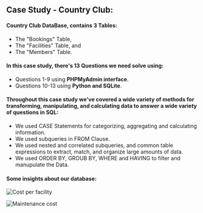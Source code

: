 ## Case Study - Country Club:

#### Country Club DataBase, contains 3 Tables: 
   * The "Bookings" Table,
   * The "Facilities" Table, and
   * The "Members" Table.
   
#### In this case study, there's 13 Questions we need solve using: 
   * Questions 1-9 using **PHPMyAdmin interface**.
   * Questions 10-13 using **Python and SQLite**.
   
#### Throughout this case study we've covered a wide variety of methods for transforming, manipulating, and calculating data to answer a wide variety of questions in SQL: 
   * We used CASE Statements for categorizing, aggregating and calculating information.
   * We used subqueries in FROM Clause.
   * We used nested and correlated subqueries, and common table expressions to extract, match, and organize large amounts of data.
   * We used ORDER BY, GROUB BY, WHERE and HAVING to filter and manupulate the Data.
   
#### Some insights about our database:

![Cost per facility](https://user-images.githubusercontent.com/67468718/103147177-8bc1a900-4707-11eb-8074-7c4c8abb1b12.JPG)

![Maintenance cost](https://user-images.githubusercontent.com/67468718/103147184-95e3a780-4707-11eb-8f63-ae59c54f35d8.JPG)

    

